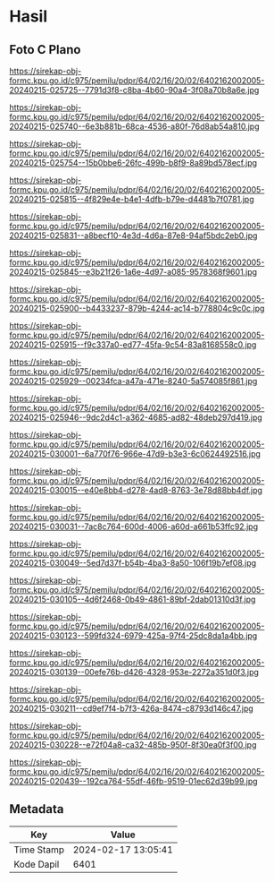 # Hasil

## Foto C Plano

https://sirekap-obj-formc.kpu.go.id/c975/pemilu/pdpr/64/02/16/20/02/6402162002005-20240215-025725--7791d3f8-c8ba-4b60-90a4-3f08a70b8a6e.jpg

https://sirekap-obj-formc.kpu.go.id/c975/pemilu/pdpr/64/02/16/20/02/6402162002005-20240215-025740--6e3b881b-68ca-4536-a80f-76d8ab54a810.jpg

https://sirekap-obj-formc.kpu.go.id/c975/pemilu/pdpr/64/02/16/20/02/6402162002005-20240215-025754--15b0bbe6-26fc-499b-b8f9-8a89bd578ecf.jpg

https://sirekap-obj-formc.kpu.go.id/c975/pemilu/pdpr/64/02/16/20/02/6402162002005-20240215-025815--4f829e4e-b4e1-4dfb-b79e-d4481b7f0781.jpg

https://sirekap-obj-formc.kpu.go.id/c975/pemilu/pdpr/64/02/16/20/02/6402162002005-20240215-025831--a8becf10-4e3d-4d6a-87e8-94af5bdc2eb0.jpg

https://sirekap-obj-formc.kpu.go.id/c975/pemilu/pdpr/64/02/16/20/02/6402162002005-20240215-025845--e3b21f26-1a6e-4d97-a085-9578368f9601.jpg

https://sirekap-obj-formc.kpu.go.id/c975/pemilu/pdpr/64/02/16/20/02/6402162002005-20240215-025900--b4433237-879b-4244-ac14-b778804c9c0c.jpg

https://sirekap-obj-formc.kpu.go.id/c975/pemilu/pdpr/64/02/16/20/02/6402162002005-20240215-025915--f9c337a0-ed77-45fa-9c54-83a8168558c0.jpg

https://sirekap-obj-formc.kpu.go.id/c975/pemilu/pdpr/64/02/16/20/02/6402162002005-20240215-025929--00234fca-a47a-471e-8240-5a574085f861.jpg

https://sirekap-obj-formc.kpu.go.id/c975/pemilu/pdpr/64/02/16/20/02/6402162002005-20240215-025946--9dc2d4c1-a362-4685-ad82-48deb297d419.jpg

https://sirekap-obj-formc.kpu.go.id/c975/pemilu/pdpr/64/02/16/20/02/6402162002005-20240215-030001--6a770f76-966e-47d9-b3e3-6c0624492516.jpg

https://sirekap-obj-formc.kpu.go.id/c975/pemilu/pdpr/64/02/16/20/02/6402162002005-20240215-030015--e40e8bb4-d278-4ad8-8763-3e78d88bb4df.jpg

https://sirekap-obj-formc.kpu.go.id/c975/pemilu/pdpr/64/02/16/20/02/6402162002005-20240215-030031--7ac8c764-600d-4006-a60d-a661b53ffc92.jpg

https://sirekap-obj-formc.kpu.go.id/c975/pemilu/pdpr/64/02/16/20/02/6402162002005-20240215-030049--5ed7d37f-b54b-4ba3-8a50-106f19b7ef08.jpg

https://sirekap-obj-formc.kpu.go.id/c975/pemilu/pdpr/64/02/16/20/02/6402162002005-20240215-030105--4d6f2468-0b49-4861-89bf-2dab01310d3f.jpg

https://sirekap-obj-formc.kpu.go.id/c975/pemilu/pdpr/64/02/16/20/02/6402162002005-20240215-030123--599fd324-6979-425a-97f4-25dc8da1a4bb.jpg

https://sirekap-obj-formc.kpu.go.id/c975/pemilu/pdpr/64/02/16/20/02/6402162002005-20240215-030139--00efe76b-d426-4328-953e-2272a351d0f3.jpg

https://sirekap-obj-formc.kpu.go.id/c975/pemilu/pdpr/64/02/16/20/02/6402162002005-20240215-030211--cd9ef7f4-b7f3-426a-8474-c8793d146c47.jpg

https://sirekap-obj-formc.kpu.go.id/c975/pemilu/pdpr/64/02/16/20/02/6402162002005-20240215-030228--e72f04a8-ca32-485b-950f-8f30ea0f3f00.jpg

https://sirekap-obj-formc.kpu.go.id/c975/pemilu/pdpr/64/02/16/20/02/6402162002005-20240215-020439--192ca764-55df-46fb-9519-01ec62d39b99.jpg


## Metadata

| Key        | Value               |
| ---------- | ------------------- |
| Time Stamp | 2024-02-17 13:05:41 |
| Kode Dapil | 6401                |




